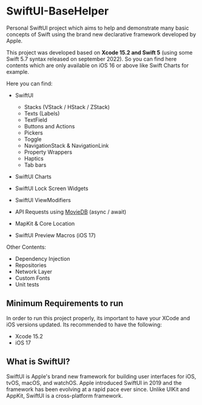 # SwiftUI-BaseHelper
Personal SwiftUI project which aims to help and demonstrate many basic concepts of Swift using the brand new declarative framework developed by Apple.

This project was developed based on **Xcode 15.2 and Swift 5** (using some Swift 5.7 syntax released on september 2022). So you can find here contents which are only available on iOS 16 or above like Swift Charts for example. 

Here you can find:
- SwiftUI 
  - Stacks (VStack / HStack / ZStack)
  - Texts (Labels)
  - TextField
  - Buttons and Actions
  - Pickers
  - Toggle
  - NavigationStack & NavigationLink
  - Property Wrappers
  - Haptics
  - Tab bars
  
- SwiftUI Charts
- SwiftUI Lock Screen Widgets
- SwiftUI ViewModifiers
- API Requests using [MovieDB](https://www.themoviedb.org/documentation/api) (async / await)
- MapKit & Core Location
- SwiftUI Preview Macros (iOS 17)

Other Contents:
- Dependency Injection
- Repositories
- Network Layer
- Custom Fonts
- Unit tests

## Minimum Requirements to run
In order to run this project properly, its important to have your XCode and iOS versions updated. Its recommended to have the following:
- Xcode 15.2
- iOS 17

## What is SwiftUI?
SwiftUI is Apple's brand new framework for building user interfaces for iOS, tvOS, macOS, and watchOS. Apple introduced SwiftUI in 2019 and the 
framework has been evolving at a rapid pace ever since. Unlike UIKit and AppKit, SwiftUI is a cross-platform framework.
